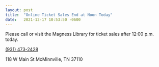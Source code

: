 ```yaml
---
layout: post
title:  "Online Ticket Sales End at Noon Today"
date:   2021-12-17 10:53:50 -0600
---
```

Please call or visit the Magness Library for ticket sales after 12:00 p.m. today.

<a href="tel:+1-931-473-2428">(931) 473-2428</a>

118 W Main St
McMinnville, TN 37110
